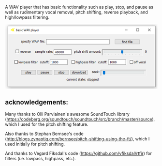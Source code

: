 A WAV player that has basic functionality such as play, stop, and pause as well as rudimentary vocal removal, pitch shifting, reverse playback, and high/lowpass filtering.      
    
![basic wav player screenshot](screenshot.png "basic wav player")    
    
## acknowledgements:    
Many thanks to Olli Parviainen's awesome SoundTouch library (https://codeberg.org/soundtouch/soundtouch/src/branch/master/source), which I used for the pitch shifting feature.    
    
Also thanks to Stephan Bernsee's code (http://blogs.zynaptiq.com/bernsee/pitch-shifting-using-the-ft/), which I used initially for pitch shifting.    
    
And thanks to Vegard Fiksdal's code (https://github.com/vfiksdal/rtfir) for filters (i.e. lowpass, highpass, etc.).